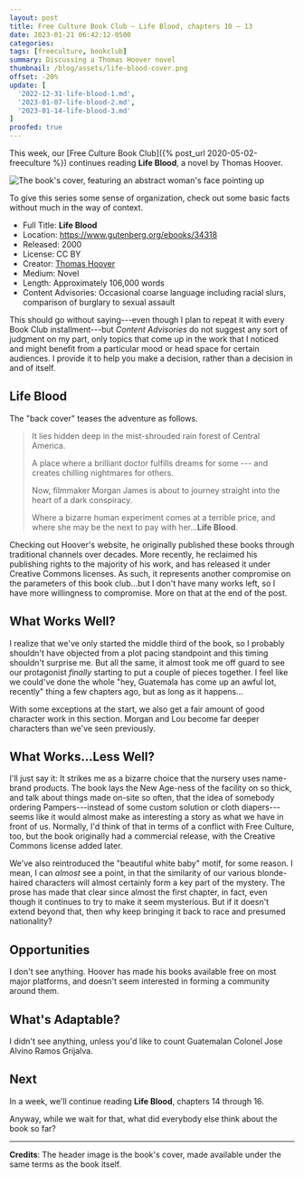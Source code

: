 ```yaml
---
layout: post
title: Free Culture Book Club — Life Blood, chapters 10 – 13
date: 2023-01-21 06:42:12-0500
categories:
tags: [freeculture, bookclub]
summary: Discussing a Thomas Hoover novel
thumbnail: /blog/assets/life-blood-cover.png
offset: -20%
update: [
  '2022-12-31-life-blood-1.md',
  '2023-01-07-life-blood-2.md',
  '2023-01-14-life-blood-3.md'
]
proofed: true
---
```


This week, our [Free Culture Book Club]({% post_url 2020-05-02-freeculture %}) continues reading **Life Blood**, a novel by Thomas Hoover.

![The book's cover, featuring an abstract woman's face pointing up](/blog/assets/life-blood-cover.png "Out of the...something or other.")

To give this series some sense of organization, check out some basic facts without much in the way of context.

 * Full Title:  **Life Blood**
 * Location:  <https://www.gutenberg.org/ebooks/34318>
 * Released:  2000
 * License:  CC BY
 * Creator:  [Thomas Hoover](https://www.thomashoover.info/index.htm)
 * Medium:  Novel
 * Length:  Approximately 106,000 words
 * Content Advisories:  Occasional coarse language including racial slurs, comparison of burglary to sexual assault

This should go without saying---even though I plan to repeat it with every Book Club installment---but *Content Advisories* do not suggest any sort of judgment on my part, only topics that come up in the work that I noticed and might benefit from a particular mood or head space for certain audiences.  I provide it to help you make a decision, rather than a decision in and of itself.

## Life Blood

The "back cover" teases the adventure as follows.

 > It lies hidden deep in the mist-shrouded rain forest of Central America.
 >
 > A place where a brilliant doctor fulfills dreams for some --- and creates chilling nightmares for others.
 >
 > Now, filmmaker Morgan James is about to journey straight into the heart of a dark conspiracy.
 >
 > Where a bizarre human experiment comes at a terrible price, and where she may be the next to pay with her...**Life Blood**.

Checking out Hoover's website, he originally published these books through traditional channels over decades.  More recently, he reclaimed his publishing rights to the majority of his work, and has released it under Creative Commons licenses.  As such, it represents another compromise on the parameters of this book club...but I don't have many works left, so I have more willingness to compromise.  More on that at the end of the post.

## What Works Well?

I realize that we've only started the middle third of the book, so I probably shouldn't have objected from a plot pacing standpoint and this timing shouldn't surprise me.  But all the same, it almost took me off guard to see our protagonist *finally* starting to put a couple of pieces together.  I feel like we could've done the whole "hey, Guatemala has come up an awful lot, recently" thing a few chapters ago, but as long as it happens...

With some exceptions at the start, we also get a fair amount of good character work in this section.  Morgan and Lou become far deeper characters than we've seen previously.

## What Works...Less Well?

I'll just say it:  It strikes me as a bizarre choice that the nursery uses name-brand products.  The book lays the New Age-ness of the facility on so thick, and talk about things made on-site so often, that the idea of somebody ordering Pampers---instead of some custom solution or cloth diapers---seems like it would almost make as interesting a story as what we have in front of us.  Normally, I'd think of that in terms of a conflict with Free Culture, too, but the book originally had a commercial release, with the Creative Commons license added later.

We've also reintroduced the "beautiful white baby" motif, for some reason.  I mean, I can *almost* see a point, in that the similarity of our various blonde-haired characters will almost certainly form a key part of the mystery.  The prose has made that clear since almost the first chapter, in fact, even though it continues to try to make it seem mysterious.  But if it doesn't extend beyond that, then why keep bringing it back to race and presumed nationality?

## Opportunities

I don't see anything.  Hoover has made his books available free on most major platforms, and doesn't seem interested in forming a community around them.

## What's Adaptable?

I didn't see anything, unless you'd like to count Guatemalan Colonel Jose Alvino Ramos Grijalva.

## Next

In a week, we'll continue reading **Life Blood**, chapters 14 through 16.

Anyway, while we wait for that, what did everybody else think about the book so far?

* * *

**Credits**:  The header image is the book's cover, made available under the same terms as the book itself.
